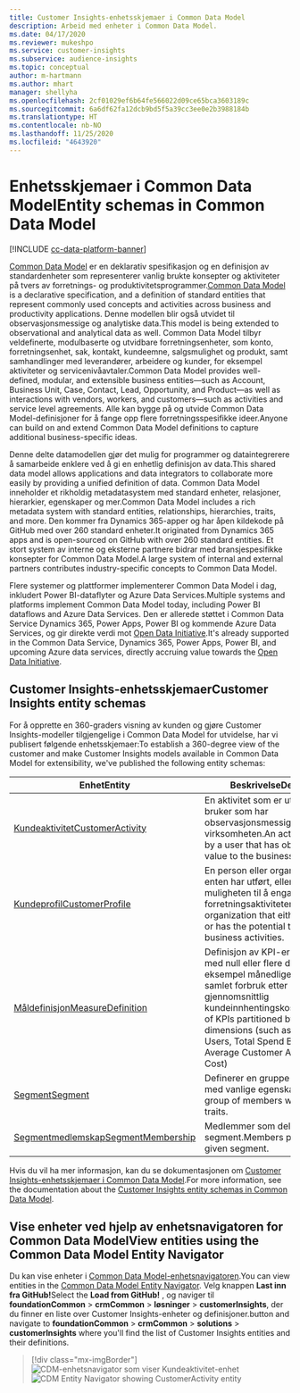 ```yaml
---
title: Customer Insights-enhetsskjemaer i Common Data Model
description: Arbeid med enheter i Common Data Model.
ms.date: 04/17/2020
ms.reviewer: mukeshpo
ms.service: customer-insights
ms.subservice: audience-insights
ms.topic: conceptual
author: m-hartmann
ms.author: mhart
manager: shellyha
ms.openlocfilehash: 2cf01029ef6b64fe566022d09ce65bca3603189c
ms.sourcegitcommit: 6a6df62fa12dcb9bd5f5a39cc3ee0e2b3988184b
ms.translationtype: HT
ms.contentlocale: nb-NO
ms.lasthandoff: 11/25/2020
ms.locfileid: "4643920"
---
```

# <a name="entity-schemas-in-common-data-model"></a><span data-ttu-id="06038-103">Enhetsskjemaer i Common Data Model</span><span class="sxs-lookup"><span data-stu-id="06038-103">Entity schemas in Common Data Model</span></span>

[!INCLUDE [cc-data-platform-banner](../includes/cc-data-platform-banner.md)]

<span data-ttu-id="06038-104">[Common Data Model](https://docs.microsoft.com/common-data-model/) er en deklarativ spesifikasjon og en definisjon av standardenheter som representerer vanlig brukte konsepter og aktiviteter på tvers av forretnings- og produktivitetsprogrammer.</span><span class="sxs-lookup"><span data-stu-id="06038-104">[Common Data Model](https://docs.microsoft.com/common-data-model/) is a declarative specification, and a definition of standard entities that represent commonly used concepts and activities across business and productivity applications.</span></span> <span data-ttu-id="06038-105">Denne modellen blir også utvidet til observasjonsmessige og analytiske data.</span><span class="sxs-lookup"><span data-stu-id="06038-105">This model is being extended to observational and analytical data as well.</span></span> <span data-ttu-id="06038-106">Common Data Model tilbyr veldefinerte, modulbaserte og utvidbare forretningsenheter, som konto, forretningsenhet, sak, kontakt, kundeemne, salgsmulighet og produkt, samt samhandlinger med leverandører, arbeidere og kunder, for eksempel aktiviteter og servicenivåavtaler.</span><span class="sxs-lookup"><span data-stu-id="06038-106">Common Data Model provides well-defined, modular, and extensible business entities—such as Account, Business Unit, Case, Contact, Lead, Opportunity, and Product—as well as interactions with vendors, workers, and customers—such as activities and service level agreements.</span></span> <span data-ttu-id="06038-107">Alle kan bygge på og utvide Common Data Model-definisjoner for å fange opp flere forretningsspesifikke ideer.</span><span class="sxs-lookup"><span data-stu-id="06038-107">Anyone can build on and extend Common Data Model definitions to capture additional business-specific ideas.</span></span>

<span data-ttu-id="06038-108">Denne delte datamodellen gjør det mulig for programmer og dataintegrerere å samarbeide enklere ved å gi en enhetlig definisjon av data.</span><span class="sxs-lookup"><span data-stu-id="06038-108">This shared data model allows applications and data integrators to collaborate more easily by providing a unified definition of data.</span></span> <span data-ttu-id="06038-109">Common Data Model inneholder et rikholdig metadatasystem med standard enheter, relasjoner, hierarkier, egenskaper og mer.</span><span class="sxs-lookup"><span data-stu-id="06038-109">Common Data Model includes a rich metadata system with standard entities, relationships, hierarchies, traits, and more.</span></span> <span data-ttu-id="06038-110">Den kommer fra Dynamics 365-apper og har åpen kildekode på GitHub med over 260 standard enheter.</span><span class="sxs-lookup"><span data-stu-id="06038-110">It originated from Dynamics 365 apps and is open-sourced on GitHub with over 260 standard entities.</span></span> <span data-ttu-id="06038-111">Et stort system av interne og eksterne partnere bidrar med bransjespesifikke konsepter for Common Data Model.</span><span class="sxs-lookup"><span data-stu-id="06038-111">A large system of internal and external partners contributes industry-specific concepts to Common Data Model.</span></span>

<span data-ttu-id="06038-112">Flere systemer og plattformer implementerer Common Data Model i dag, inkludert Power BI-dataflyter og Azure Data Services.</span><span class="sxs-lookup"><span data-stu-id="06038-112">Multiple systems and platforms implement Common Data Model today, including Power BI dataflows and Azure Data Services.</span></span> <span data-ttu-id="06038-113">Den er allerede støttet i Common Data Service Dynamics 365, Power Apps, Power BI og kommende Azure Data Services, og gir direkte verdi mot [Open Data Initiative](https://www.microsoft.com/open-data-initiative).</span><span class="sxs-lookup"><span data-stu-id="06038-113">It's already supported in the Common Data Service, Dynamics 365, Power Apps, Power BI, and upcoming Azure data services, directly accruing value towards the [Open Data Initiative](https://www.microsoft.com/open-data-initiative).</span></span>

## <a name="customer-insights-entity-schemas"></a><span data-ttu-id="06038-114">Customer Insights-enhetsskjemaer</span><span class="sxs-lookup"><span data-stu-id="06038-114">Customer Insights entity schemas</span></span>

<span data-ttu-id="06038-115">For å opprette en 360-graders visning av kunden og gjøre Customer Insights-modeller tilgjengelige i Common Data Model for utvidelse, har vi publisert følgende enhetsskjemaer:</span><span class="sxs-lookup"><span data-stu-id="06038-115">To establish a 360-degree view of the customer and make Customer Insights models available in Common Data Model for extensibility, we've published the following entity schemas:</span></span>

| <span data-ttu-id="06038-116">Enhet</span><span class="sxs-lookup"><span data-stu-id="06038-116">Entity</span></span> | <span data-ttu-id="06038-117">Beskrivelse</span><span class="sxs-lookup"><span data-stu-id="06038-117">Description</span></span> |
|---------|---------|
|[<span data-ttu-id="06038-118">Kundeaktivitet</span><span class="sxs-lookup"><span data-stu-id="06038-118">CustomerActivity</span></span>](https://docs.microsoft.com/common-data-model/schema/core/applicationcommon/foundationcommon/crmcommon/solutions/customerinsights/customeractivity) | <span data-ttu-id="06038-119">En aktivitet som er utført av en bruker som har observasjonsmessig verdi for virksomheten.</span><span class="sxs-lookup"><span data-stu-id="06038-119">An activity performed by a user that has observational value to the business.</span></span> |
|[<span data-ttu-id="06038-120">Kundeprofil</span><span class="sxs-lookup"><span data-stu-id="06038-120">CustomerProfile</span></span>](https://docs.microsoft.com/common-data-model/schema/core/applicationcommon/foundationcommon/crmcommon/solutions/customerinsights/customerprofile) | <span data-ttu-id="06038-121">En person eller organisasjon som enten har utført, eller som har muligheten til å engasjere seg i, forretningsaktiviteter.</span><span class="sxs-lookup"><span data-stu-id="06038-121">A person or organization that either performed, or has the potential to engage in, business activities.</span></span> |
|[<span data-ttu-id="06038-122">Måldefinisjon</span><span class="sxs-lookup"><span data-stu-id="06038-122">MeasureDefinition</span></span>](https://docs.microsoft.com/common-data-model/schema/core/applicationcommon/foundationcommon/crmcommon/solutions/customerinsights/measuredefinition) | <span data-ttu-id="06038-123">Definisjon av KPI-er partisjonert med null eller flere dimensjoner (for eksempel månedlige aktive brukere, samlet forbruk etter kunde, gjennomsnittlig kundeinnhentingskostnad)</span><span class="sxs-lookup"><span data-stu-id="06038-123">Definition of KPIs partitioned by zero or more dimensions (such as Monthly Active Users, Total Spend By Customer, Average Customer Acquisition Cost)</span></span> |
|[<span data-ttu-id="06038-124">Segment</span><span class="sxs-lookup"><span data-stu-id="06038-124">Segment</span></span>](https://docs.microsoft.com/common-data-model/schema/core/applicationcommon/foundationcommon/crmcommon/solutions/customerinsights/segment) | <span data-ttu-id="06038-125">Definerer en gruppe medlemmer med vanlige egenskaper.</span><span class="sxs-lookup"><span data-stu-id="06038-125">Defines a group of members with common traits.</span></span> |
|[<span data-ttu-id="06038-126">Segmentmedlemskap</span><span class="sxs-lookup"><span data-stu-id="06038-126">SegmentMembership</span></span>](https://docs.microsoft.com/common-data-model/schema/core/applicationcommon/foundationcommon/crmcommon/solutions/customerinsights/segmentmembership) | <span data-ttu-id="06038-127">Medlemmer som deltar i et gitt segment.</span><span class="sxs-lookup"><span data-stu-id="06038-127">Members participating in a given segment.</span></span> |

<span data-ttu-id="06038-128">Hvis du vil ha mer informasjon, kan du se dokumentasjonen om [Customer Insights-enhetsskjemaer i Common Data Model](https://docs.microsoft.com/common-data-model/schema/core/applicationcommon/foundationcommon/crmcommon/solutions/customerinsights/overview).</span><span class="sxs-lookup"><span data-stu-id="06038-128">For more information, see the documentation about the [Customer Insights entity schemas in Common Data Model](https://docs.microsoft.com/common-data-model/schema/core/applicationcommon/foundationcommon/crmcommon/solutions/customerinsights/overview).</span></span>

## <a name="view-entities-using-the-common-data-model-entity-navigator"></a><span data-ttu-id="06038-129">Vise enheter ved hjelp av enhetsnavigatoren for Common Data Model</span><span class="sxs-lookup"><span data-stu-id="06038-129">View entities using the Common Data Model Entity Navigator</span></span>

<span data-ttu-id="06038-130">Du kan vise enheter i [Common Data Model-enhetsnavigatoren](https://microsoft.github.io/CDM/).</span><span class="sxs-lookup"><span data-stu-id="06038-130">You can view entities in the [Common Data Model Entity Navigator](https://microsoft.github.io/CDM/).</span></span> <span data-ttu-id="06038-131">Velg knappen **Last inn fra GitHub!**</span><span class="sxs-lookup"><span data-stu-id="06038-131">Select the **Load from GitHub!**</span></span> <span data-ttu-id="06038-132">, og naviger til **foundationCommon** > **crmCommon** > **løsninger** > **customerInsights**, der du finner en liste over Customer Insights-enheter og definisjoner.</span><span class="sxs-lookup"><span data-stu-id="06038-132">button and navigate to **foundationCommon** > **crmCommon** > **solutions** > **customerInsights** where you'll find the list of Customer Insights entities and their definitions.</span></span>
> [!div class="mx-imgBorder"]
> <span data-ttu-id="06038-133">![CDM-enhetsnavigator som viser Kundeaktivitet-enhet](media/CDM-entity-navigator.png "CDM-enhetsnavigator som viser Kundeaktivitet-enhet")</span><span class="sxs-lookup"><span data-stu-id="06038-133">![CDM Entity Navigator showing CustomerActivity entity](media/CDM-entity-navigator.png "CDM Entity Navigator showing CustomerActivity entity")</span></span>
